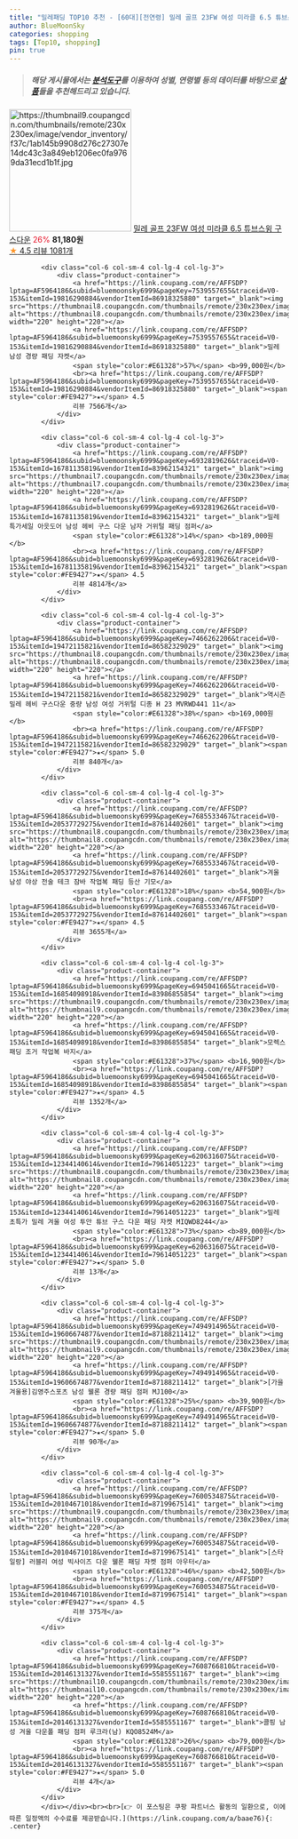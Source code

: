 ```yaml
---
title: "밀레패딩 TOP10 추천 - [60대][전연령] 밀레 골프 23FW 여성 미라클 6.5 튜브스윙 구스다운"
author: BlueMoonSky
categories: shopping
tags: [Top10, shopping]
pin: true
---
```


> ##### 해당 게시물에서는 [**분석도구**](https://itemscout.io/)를 이용하여 **성별**, **연령별** 등의 데이터를 바탕으로 [**상품**](https://link.coupang.com/a/baae76)들을 추천해드리고 있습니다.
<div class="container"><div class="row">
            <div class="col-6 col-sm-4 col-lg-4 col-lg-3">
                <div class="product-container">
                    <a href="https://link.coupang.com/re/AFFSDP?lptag=AF5964186&subid=bluemoonsky6999&pageKey=7658200101&traceid=V0-153&itemId=20394916685&vendorItemId=87504080500" target="_blank"><img src="https://thumbnail9.coupangcdn.com/thumbnails/remote/230x230ex/image/vendor_inventory/f37c/1ab145b9908d276c27307e14dc43c3a849eb1206ec0fa9769da31ecd1b1f.jpg" alt="https://thumbnail9.coupangcdn.com/thumbnails/remote/230x230ex/image/vendor_inventory/f37c/1ab145b9908d276c27307e14dc43c3a849eb1206ec0fa9769da31ecd1b1f.jpg" width="220" height="220"></a>
                    <a href="https://link.coupang.com/re/AFFSDP?lptag=AF5964186&subid=bluemoonsky6999&pageKey=7658200101&traceid=V0-153&itemId=20394916685&vendorItemId=87504080500" target="_blank">밀레 골프 23FW 여성 미라클 6.5 튜브스윙 구스다운</a>
                    <span style="color:#E61328">26%</span> <b>81,180원</b>
                    <br><a href="https://link.coupang.com/re/AFFSDP?lptag=AF5964186&subid=bluemoonsky6999&pageKey=7658200101&traceid=V0-153&itemId=20394916685&vendorItemId=87504080500" target="_blank"><span style="color:#FE9427">★</span> 4.5
                    리뷰 1081개</a>
                </div>
            </div>
            
            <div class="col-6 col-sm-4 col-lg-4 col-lg-3">
                <div class="product-container">
                    <a href="https://link.coupang.com/re/AFFSDP?lptag=AF5964186&subid=bluemoonsky6999&pageKey=7539557655&traceid=V0-153&itemId=19816290884&vendorItemId=86918325880" target="_blank"><img src="https://thumbnail8.coupangcdn.com/thumbnails/remote/230x230ex/image/vendor_inventory/597d/a7d734e974a09805018e23421abaa4b805989a760da2b4c9d84ae302cf31.jpg" alt="https://thumbnail8.coupangcdn.com/thumbnails/remote/230x230ex/image/vendor_inventory/597d/a7d734e974a09805018e23421abaa4b805989a760da2b4c9d84ae302cf31.jpg" width="220" height="220"></a>
                    <a href="https://link.coupang.com/re/AFFSDP?lptag=AF5964186&subid=bluemoonsky6999&pageKey=7539557655&traceid=V0-153&itemId=19816290884&vendorItemId=86918325880" target="_blank">밀레 남성 경량 패딩 자켓</a>
                    <span style="color:#E61328">57%</span> <b>99,000원</b>
                    <br><a href="https://link.coupang.com/re/AFFSDP?lptag=AF5964186&subid=bluemoonsky6999&pageKey=7539557655&traceid=V0-153&itemId=19816290884&vendorItemId=86918325880" target="_blank"><span style="color:#FE9427">★</span> 4.5
                    리뷰 7566개</a>
                </div>
            </div>
            
            <div class="col-6 col-sm-4 col-lg-4 col-lg-3">
                <div class="product-container">
                    <a href="https://link.coupang.com/re/AFFSDP?lptag=AF5964186&subid=bluemoonsky6999&pageKey=6932819626&traceid=V0-153&itemId=16781135819&vendorItemId=83962154321" target="_blank"><img src="https://thumbnail7.coupangcdn.com/thumbnails/remote/230x230ex/image/vendor_inventory/96f0/14c48e4c9eac9bd2032248d1325e56af276799ca61631c2113c3c4e744c1.jpg" alt="https://thumbnail7.coupangcdn.com/thumbnails/remote/230x230ex/image/vendor_inventory/96f0/14c48e4c9eac9bd2032248d1325e56af276799ca61631c2113c3c4e744c1.jpg" width="220" height="220"></a>
                    <a href="https://link.coupang.com/re/AFFSDP?lptag=AF5964186&subid=bluemoonsky6999&pageKey=6932819626&traceid=V0-153&itemId=16781135819&vendorItemId=83962154321" target="_blank">밀레 특가세일 아읏도어 남성 헤비 구스 다운 남자 거위털 패딩 점퍼</a>
                    <span style="color:#E61328">14%</span> <b>189,000원</b>
                    <br><a href="https://link.coupang.com/re/AFFSDP?lptag=AF5964186&subid=bluemoonsky6999&pageKey=6932819626&traceid=V0-153&itemId=16781135819&vendorItemId=83962154321" target="_blank"><span style="color:#FE9427">★</span> 4.5
                    리뷰 4814개</a>
                </div>
            </div>
            
            <div class="col-6 col-sm-4 col-lg-4 col-lg-3">
                <div class="product-container">
                    <a href="https://link.coupang.com/re/AFFSDP?lptag=AF5964186&subid=bluemoonsky6999&pageKey=7466262206&traceid=V0-153&itemId=19472115821&vendorItemId=86582329029" target="_blank"><img src="https://thumbnail8.coupangcdn.com/thumbnails/remote/230x230ex/image/vendor_inventory/0b82/48163d7a1f564a6b2ab41940eac933ddb23aac3514c01d41f2b31fd1cdd3.JPG" alt="https://thumbnail8.coupangcdn.com/thumbnails/remote/230x230ex/image/vendor_inventory/0b82/48163d7a1f564a6b2ab41940eac933ddb23aac3514c01d41f2b31fd1cdd3.JPG" width="220" height="220"></a>
                    <a href="https://link.coupang.com/re/AFFSDP?lptag=AF5964186&subid=bluemoonsky6999&pageKey=7466262206&traceid=V0-153&itemId=19472115821&vendorItemId=86582329029" target="_blank">역시즌 밀레 헤비 구스다운 중량 남성 여성 거위털 디종 H 23 MVRWD441 11</a>
                    <span style="color:#E61328">38%</span> <b>169,000원</b>
                    <br><a href="https://link.coupang.com/re/AFFSDP?lptag=AF5964186&subid=bluemoonsky6999&pageKey=7466262206&traceid=V0-153&itemId=19472115821&vendorItemId=86582329029" target="_blank"><span style="color:#FE9427">★</span> 5.0
                    리뷰 840개</a>
                </div>
            </div>
            
            <div class="col-6 col-sm-4 col-lg-4 col-lg-3">
                <div class="product-container">
                    <a href="https://link.coupang.com/re/AFFSDP?lptag=AF5964186&subid=bluemoonsky6999&pageKey=7685533467&traceid=V0-153&itemId=20537729275&vendorItemId=87614402601" target="_blank"><img src="https://thumbnail8.coupangcdn.com/thumbnails/remote/230x230ex/image/vendor_inventory/3a89/666a72688134895612d27e0bcfb2f41890e0fe80a9f2ea891cf7d1310e3a.jpg" alt="https://thumbnail8.coupangcdn.com/thumbnails/remote/230x230ex/image/vendor_inventory/3a89/666a72688134895612d27e0bcfb2f41890e0fe80a9f2ea891cf7d1310e3a.jpg" width="220" height="220"></a>
                    <a href="https://link.coupang.com/re/AFFSDP?lptag=AF5964186&subid=bluemoonsky6999&pageKey=7685533467&traceid=V0-153&itemId=20537729275&vendorItemId=87614402601" target="_blank">겨울 남성 야상 전술 테크 잠바 작업복 패딩 등산 기모</a>
                    <span style="color:#E61328">18%</span> <b>54,900원</b>
                    <br><a href="https://link.coupang.com/re/AFFSDP?lptag=AF5964186&subid=bluemoonsky6999&pageKey=7685533467&traceid=V0-153&itemId=20537729275&vendorItemId=87614402601" target="_blank"><span style="color:#FE9427">★</span> 4.5
                    리뷰 3655개</a>
                </div>
            </div>
            
            <div class="col-6 col-sm-4 col-lg-4 col-lg-3">
                <div class="product-container">
                    <a href="https://link.coupang.com/re/AFFSDP?lptag=AF5964186&subid=bluemoonsky6999&pageKey=6945041665&traceid=V0-153&itemId=16854098918&vendorItemId=83986855854" target="_blank"><img src="https://thumbnail9.coupangcdn.com/thumbnails/remote/230x230ex/image/vendor_inventory/cfcb/8ed9d4d3a14a410d04433e81a64699bb8192ee5db63e920537cabcedde66.jpg" alt="https://thumbnail9.coupangcdn.com/thumbnails/remote/230x230ex/image/vendor_inventory/cfcb/8ed9d4d3a14a410d04433e81a64699bb8192ee5db63e920537cabcedde66.jpg" width="220" height="220"></a>
                    <a href="https://link.coupang.com/re/AFFSDP?lptag=AF5964186&subid=bluemoonsky6999&pageKey=6945041665&traceid=V0-153&itemId=16854098918&vendorItemId=83986855854" target="_blank">모렉스 패딩 조거 작업복 바지</a>
                    <span style="color:#E61328">37%</span> <b>16,900원</b>
                    <br><a href="https://link.coupang.com/re/AFFSDP?lptag=AF5964186&subid=bluemoonsky6999&pageKey=6945041665&traceid=V0-153&itemId=16854098918&vendorItemId=83986855854" target="_blank"><span style="color:#FE9427">★</span> 4.5
                    리뷰 1352개</a>
                </div>
            </div>
            
            <div class="col-6 col-sm-4 col-lg-4 col-lg-3">
                <div class="product-container">
                    <a href="https://link.coupang.com/re/AFFSDP?lptag=AF5964186&subid=bluemoonsky6999&pageKey=6206316075&traceid=V0-153&itemId=12344140614&vendorItemId=79614051223" target="_blank"><img src="https://thumbnail8.coupangcdn.com/thumbnails/remote/230x230ex/image/vendor_inventory/f7a1/709d9f7b3fbd9c0b384f6cdd206f4e6780b69a5169902b7d5e6c40053bba.jpg" alt="https://thumbnail8.coupangcdn.com/thumbnails/remote/230x230ex/image/vendor_inventory/f7a1/709d9f7b3fbd9c0b384f6cdd206f4e6780b69a5169902b7d5e6c40053bba.jpg" width="220" height="220"></a>
                    <a href="https://link.coupang.com/re/AFFSDP?lptag=AF5964186&subid=bluemoonsky6999&pageKey=6206316075&traceid=V0-153&itemId=12344140614&vendorItemId=79614051223" target="_blank">밀레 초특가 밀레 겨울 여성 투안 튜브 구스 다운 패딩 자켓 MIQWD8244</a>
                    <span style="color:#E61328">73%</span> <b>89,000원</b>
                    <br><a href="https://link.coupang.com/re/AFFSDP?lptag=AF5964186&subid=bluemoonsky6999&pageKey=6206316075&traceid=V0-153&itemId=12344140614&vendorItemId=79614051223" target="_blank"><span style="color:#FE9427">★</span> 5.0
                    리뷰 13개</a>
                </div>
            </div>
            
            <div class="col-6 col-sm-4 col-lg-4 col-lg-3">
                <div class="product-container">
                    <a href="https://link.coupang.com/re/AFFSDP?lptag=AF5964186&subid=bluemoonsky6999&pageKey=7494914965&traceid=V0-153&itemId=19606674877&vendorItemId=87188211412" target="_blank"><img src="https://thumbnail9.coupangcdn.com/thumbnails/remote/230x230ex/image/vendor_inventory/7211/92120702e0c908acde7562b71a35e4b8127a435ef3f2e1d115efc5831f5a.jpg" alt="https://thumbnail9.coupangcdn.com/thumbnails/remote/230x230ex/image/vendor_inventory/7211/92120702e0c908acde7562b71a35e4b8127a435ef3f2e1d115efc5831f5a.jpg" width="220" height="220"></a>
                    <a href="https://link.coupang.com/re/AFFSDP?lptag=AF5964186&subid=bluemoonsky6999&pageKey=7494914965&traceid=V0-153&itemId=19606674877&vendorItemId=87188211412" target="_blank">[가을겨울용]김영주스포츠 남성 웰론 경량 패딩 점퍼 MJ100</a>
                    <span style="color:#E61328">25%</span> <b>39,900원</b>
                    <br><a href="https://link.coupang.com/re/AFFSDP?lptag=AF5964186&subid=bluemoonsky6999&pageKey=7494914965&traceid=V0-153&itemId=19606674877&vendorItemId=87188211412" target="_blank"><span style="color:#FE9427">★</span> 5.0
                    리뷰 90개</a>
                </div>
            </div>
            
            <div class="col-6 col-sm-4 col-lg-4 col-lg-3">
                <div class="product-container">
                    <a href="https://link.coupang.com/re/AFFSDP?lptag=AF5964186&subid=bluemoonsky6999&pageKey=7600534875&traceid=V0-153&itemId=20104671018&vendorItemId=87199675141" target="_blank"><img src="https://thumbnail9.coupangcdn.com/thumbnails/remote/230x230ex/image/vendor_inventory/cb86/80b534f74e98e3f3a78ed41ca8f65a33e7cbf90408b03e9338dc822d66af.jpg" alt="https://thumbnail9.coupangcdn.com/thumbnails/remote/230x230ex/image/vendor_inventory/cb86/80b534f74e98e3f3a78ed41ca8f65a33e7cbf90408b03e9338dc822d66af.jpg" width="220" height="220"></a>
                    <a href="https://link.coupang.com/re/AFFSDP?lptag=AF5964186&subid=bluemoonsky6999&pageKey=7600534875&traceid=V0-153&itemId=20104671018&vendorItemId=87199675141" target="_blank">[스타일랑] 러블리 여성 빅사이즈 다운 웰론 패딩 자켓 점퍼 아우터</a>
                    <span style="color:#E61328">46%</span> <b>42,500원</b>
                    <br><a href="https://link.coupang.com/re/AFFSDP?lptag=AF5964186&subid=bluemoonsky6999&pageKey=7600534875&traceid=V0-153&itemId=20104671018&vendorItemId=87199675141" target="_blank"><span style="color:#FE9427">★</span> 4.5
                    리뷰 375개</a>
                </div>
            </div>
            
            <div class="col-6 col-sm-4 col-lg-4 col-lg-3">
                <div class="product-container">
                    <a href="https://link.coupang.com/re/AFFSDP?lptag=AF5964186&subid=bluemoonsky6999&pageKey=7608766810&traceid=V0-153&itemId=20146131327&vendorItemId=5585551167" target="_blank"><img src="https://thumbnail10.coupangcdn.com/thumbnails/remote/230x230ex/image/vendor_inventory/570f/ba3de276385a419baef2aed2d4263861909cb5068666b6ffd4b6e35a0ea4.jpg" alt="https://thumbnail10.coupangcdn.com/thumbnails/remote/230x230ex/image/vendor_inventory/570f/ba3de276385a419baef2aed2d4263861909cb5068666b6ffd4b6e35a0ea4.jpg" width="220" height="220"></a>
                    <a href="https://link.coupang.com/re/AFFSDP?lptag=AF5964186&subid=bluemoonsky6999&pageKey=7608766810&traceid=V0-153&itemId=20146131327&vendorItemId=5585551167" target="_blank">콜핑 남성 겨울 다운폴 패딩 점퍼 루크라(남) KQO8524M</a>
                    <span style="color:#E61328">26%</span> <b>79,000원</b>
                    <br><a href="https://link.coupang.com/re/AFFSDP?lptag=AF5964186&subid=bluemoonsky6999&pageKey=7608766810&traceid=V0-153&itemId=20146131327&vendorItemId=5585551167" target="_blank"><span style="color:#FE9427">★</span> 5.0
                    리뷰 4개</a>
                </div>
            </div>
            </div></div><br><br>[👉 이 포스팅은 쿠팡 파트너스 활동의 일환으로, 이에 따른 일정액의 수수료를 제공받습니다.](https://link.coupang.com/a/baae76){: .center}